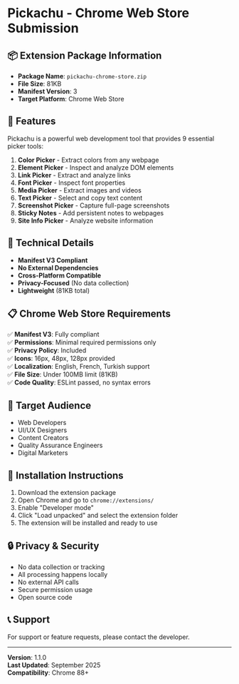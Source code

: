 # Pickachu - Chrome Web Store Submission

## 📦 Extension Package Information

- **Package Name**: `pickachu-chrome-store.zip`
- **File Size**: 81KB
- **Manifest Version**: 3
- **Target Platform**: Chrome Web Store

## 🚀 Features

Pickachu is a powerful web development tool that provides 9 essential picker tools:

1. **Color Picker** - Extract colors from any webpage
2. **Element Picker** - Inspect and analyze DOM elements
3. **Link Picker** - Extract and analyze links
4. **Font Picker** - Inspect font properties
5. **Media Picker** - Extract images and videos
6. **Text Picker** - Select and copy text content
7. **Screenshot Picker** - Capture full-page screenshots
8. **Sticky Notes** - Add persistent notes to webpages
9. **Site Info Picker** - Analyze website information

## 🔧 Technical Details

- **Manifest V3 Compliant**
- **No External Dependencies**
- **Cross-Platform Compatible**
- **Privacy-Focused** (No data collection)
- **Lightweight** (81KB total)

## 📋 Chrome Web Store Requirements

✅ **Manifest V3**: Fully compliant  
✅ **Permissions**: Minimal required permissions only  
✅ **Privacy Policy**: Included  
✅ **Icons**: 16px, 48px, 128px provided  
✅ **Localization**: English, French, Turkish support  
✅ **File Size**: Under 100MB limit (81KB)  
✅ **Code Quality**: ESLint passed, no syntax errors  

## 🎯 Target Audience

- Web Developers
- UI/UX Designers
- Content Creators
- Quality Assurance Engineers
- Digital Marketers

## 📝 Installation Instructions

1. Download the extension package
2. Open Chrome and go to `chrome://extensions/`
3. Enable "Developer mode"
4. Click "Load unpacked" and select the extension folder
5. The extension will be installed and ready to use

## 🔒 Privacy & Security

- No data collection or tracking
- All processing happens locally
- No external API calls
- Secure permission usage
- Open source code

## 📞 Support

For support or feature requests, please contact the developer.

---

**Version**: 1.1.0  
**Last Updated**: September 2025  
**Compatibility**: Chrome 88+  
